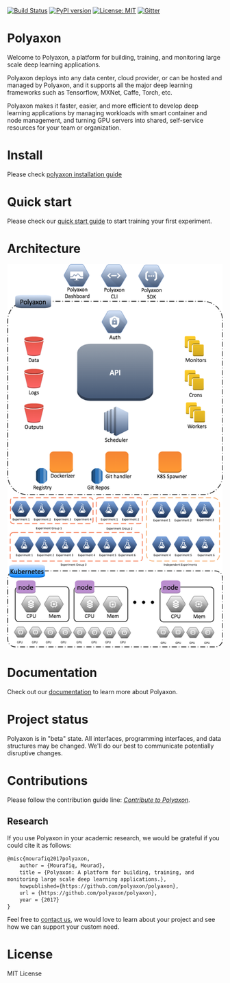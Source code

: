 [![Build Status](https://travis-ci.org/polyaxon/polyaxon.svg?branch=master)](https://travis-ci.org/polyaxon/polyaxon)
[![PyPI version](https://badge.fury.io/py/polyaxon.svg)](https://badge.fury.io/py/polyaxon)
[![License: MIT](https://img.shields.io/badge/License-MIT-yellow.svg)](LICENCE)
[![Gitter](https://img.shields.io/gitter/room/nwjs/nw.js.svg)](https://gitter.im/polyaxon/polyaxon)

# Polyaxon

Welcome to Polyaxon, a platform for building, training, and monitoring large scale deep learning applications.

Polyaxon deploys into any data center, cloud provider, or can be hosted and managed by Polyaxon, and it supports all the major deep learning frameworks such as Tensorflow, MXNet, Caffe, Torch, etc.

Polyaxon makes it faster, easier, and more efficient to develop deep learning applications by managing workloads with smart container and node management, and turning GPU servers into shared, self-service resources for your team or organization.

# Install

Please check [polyaxon installation guide](https://docs.polyaxon.com/installation/introduction)

# Quick start

Please check our [quick start guide](https://docs.polyaxon.com/quick_start) to start training your first experiment.

# Architecture

![Polyaxon architecture](config/polyaxon_architecture.png)

# Documentation

Check out our [documentation](https://docs.polyaxon.com/) to learn more about Polyaxon.

# Project status

Polyaxon is in "beta" state. All interfaces, programming interfaces, and data structures may be changed.
We'll do our best to communicate potentially disruptive changes.

# Contributions

Please follow the contribution guide line: *[Contribute to Polyaxon](CONTRIBUTING.md)*.


Research
--------

If you use Polyaxon in your academic research, we would be grateful if you could cite it as follows:

```
@misc{mourafiq2017polyaxon,
    author = {Mourafiq, Mourad},
    title = {Polyaxon: A platform for building, training, and monitoring large scale deep learning applications.},
    howpublished={https://github.com/polyaxon/polyaxon},
    url = {https://github.com/polyaxon/polyaxon},
    year = {2017}
}
```

Feel free to [contact us](mailto:contact@polyaxon.com), we would love to learn about your project and see how we can support your custom need.

# License

MIT License
